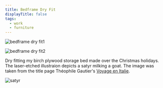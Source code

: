 ```yaml
---
title: Bedframe Dry Fit
displayTitle: false
tags:
  - work
  - furniture
---
```


![bedframe dry fit1](https://d2w9rnfcy7mm78.cloudfront.net/10220174/large_74726fc2309db57bd26a5c31e1b3d10c.jpg?1610541979?bc=0)

![bedframe dry fit2](https://d2w9rnfcy7mm78.cloudfront.net/10220210/large_1913ef9e2925905422139189e69aa8d4.jpg?1610542278?bc=0)

Dry fitting my birch plywood storage bed made over the Christmas holidays. The laser-etched illustraion depicts a satyr milking a goat. The image was taken from the title page Théophile Gautier's [Voyage en Italie](https://fr.wikisource.org/wiki/Page:Gautier_-_Lettre_%C3%A0_la_pr%C3%A9sidente,_voyage_en_Italie._1850.djvu/4).

![satyr](https://upload.wikimedia.org/wikipedia/commons/thumb/3/36/Images_galantes_et_esprit_de_l%27etranger-_Berlin%2C_Munich%2C_Vienne%2C_Turin%2C_Londres_%281905%29_%2814774271464%29.jpg/1024px-Images_galantes_et_esprit_de_l%27etranger-_Berlin%2C_Munich%2C_Vienne%2C_Turin%2C_Londres_%281905%29_%2814774271464%29.jpg)